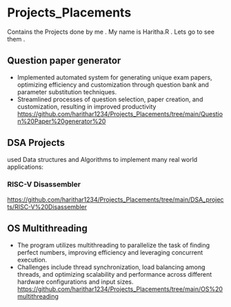 # Projects_Placements
Contains the Projects done by me . My name is Haritha.R . Lets go to see them .

## Question paper generator
* Implemented automated system for generating unique exam papers, optimizing efficiency and customization through question bank and parameter substitution techniques.
* Streamlined processes of question selection, paper creation, and customization, resulting in improved productivity
 https://github.com/harithar1234/Projects_Placements/tree/main/Question%20Paper%20generator%20

## DSA Projects 
used Data structures and Algorithms to implement many real world applications:
### RISC-V Disassembler
https://github.com/harithar1234/Projects_Placements/tree/main/DSA_projects/RISC-V%20Disassembler



## OS Multithreading 
* The program utilizes multithreading to parallelize the task of finding perfect numbers, improving efficiency and leveraging concurrent execution. <br>
* Challenges include thread synchronization, load balancing among threads, and optimizing scalability and performance across different hardware configurations and input sizes. <br>
https://github.com/harithar1234/Projects_Placements/tree/main/OS%20multithreading
